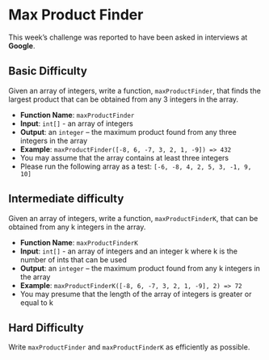 # Max Product Finder

This week’s challenge was reported to have been asked in interviews at **Google**.

## Basic Difficulty

Given an array of integers, write a function, `maxProductFinder`, that finds the largest product that can be obtained from any 3 integers in the array.

* **Function Name**: `maxProductFinder`
* **Input**: `int[]` - an array of integers
* **Output**: an `integer` – the maximum product found from any three integers in the array
* **Example**: `maxProductFinder([-8, 6, -7, 3, 2, 1, -9]) => 432`
* You may assume that the array contains at least three integers
* Please run the following array as a test: `[-6, -8, 4, 2, 5, 3, -1, 9, 10]`

## Intermediate difficulty

Given an array of integers, write a function, `maxProductFinderK`, that can be obtained from any k integers in the array.

* **Function Name**: `maxProductFinderK`
* **Input**: `int[]` - an array of integers and an integer k where k is the number of ints that can be used
* **Output**: an `integer` – the maximum product found from any k integers in the array
* **Example**: `maxProductFinderK([-8, 6, -7, 3, 2, 1, -9], 2) => 72`
* You may presume that the length of the array of integers is greater or equal to k

## Hard Difficulty

Write `maxProductFinder` and `maxProductFinderK` as efficiently as possible.
